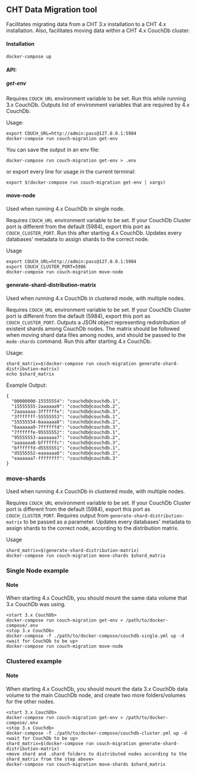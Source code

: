 ## CHT Data Migration tool

Facilitates migrating data from a CHT 3.x installation to a CHT 4.x installation.
Also, facilitates moving data within a CHT 4.x CouchDb cluster.

#### Installation
```shell
docker-compose up
```

#### API: 

##### get-env

Requires `COUCH_URL` environment variable to be set.
Run this while running 3.x CouchDb. Outputs list of environment variables that are required by 4.x CouchDb. 

Usage:
```shell
export COUCH_URL=http://admin:pass@127.0.0.1:5984
docker-compose run couch-migration get-env
```

You can save the output in an env file:
```shell
docker-compose run couch-migration get-env > .env
```

or export every line for usage in the current terminal:
```shell
export $(docker-compose run couch-migration get-env | xargs)
```

#### move-node

Used when running 4.x CouchDb in single node.

Requires `COUCH_URL` environment variable to be set. 
If your CouchDb Cluster port is different from the default (5984), export this port as `COUCH_CLUSTER_PORT`.
Run this after starting 4.x CouchDb. Updates every databases' metadata to assign shards to the correct node. 

Usage
```shell
export COUCH_URL=http://admin:pass@127.0.0.1:5984
export COUCH_CLUSTER_PORT=5986
docker-compose run couch-migration move-node
```

#### generate-shard-distribution-matrix

Used when running 4.x CouchDb in clustered mode, with multiple nodes.

Requires `COUCH_URL` environment variable to be set.
If your CouchDb Cluster port is different from the default (5984), export this port as `COUCH_CLUSTER_PORT`.
Outputs a JSON object representing redistribution of existent shards among CouchDb nodes.
The matrix should be followed when moving shard data files among nodes, and should be passed to the `mode-shards` command.
Run this after starting 4.x CouchDb.

Usage:
```shell
shard_matrix=$(docker-compose run couch-migration generate-shard-distribution-matrix)
echo $shard_matrix
```

Example Output:
```shell
{
  "00000000-15555554": "couchdb@couchdb.1",
  "15555555-2aaaaaa9": "couchdb@couchdb.2",
  "2aaaaaaa-3ffffffe": "couchdb@couchdb.3",
  "3fffffff-55555553": "couchdb@couchdb.1",
  "55555554-6aaaaaa8": "couchdb@couchdb.2",
  "6aaaaaa9-7ffffffd": "couchdb@couchdb.3",
  "7ffffffe-95555552": "couchdb@couchdb.1",
  "95555553-aaaaaaa7": "couchdb@couchdb.2",
  "aaaaaaa8-bffffffc": "couchdb@couchdb.3",
  "bffffffd-d5555551": "couchdb@couchdb.1",
  "d5555552-eaaaaaa6": "couchdb@couchdb.2",
  "eaaaaaa7-ffffffff": "couchdb@couchdb.3"
}
```

### move-shards

Used when running 4.x CouchDb in clustered mode, with multiple nodes.

Requires `COUCH_URL` environment variable to be set.
If your CouchDb Cluster port is different from the default (5984), export this port as `COUCH_CLUSTER_PORT`.
Requires output from `generate-shard-distribution-matrix` to be passed as a parameter.
Updates every databases' metadata to assign shards to the correct node, according to the distribution matrix. 

Usage
```shell
shard_matrix=$(generate-shard-distribution-matrix)
docker-compose run couch-migration move-shards $shard_matrix
```

### Single Node example

#### Note
When starting 4.x CouchDb, you should mount the same data volume that 3.x CouchDb was using.

```shell
<start 3.x CouchDb>
docker-compose run couch-migration get-env > /path/to/docker-compose/.env
<stop 3.x CouchDb>
docker-compose -f ./path/to/docker-compose/couchdb-single.yml up -d
<wait for CouchDb to be up>
docker-compose run couch-migration move-node
```

### Clustered example

#### Note
When starting 4.x CouchDb, you should mount the data 3.x CouchDb data volume to the main CouchDb node, and create two more folders/volumes for the other nodes.

```shell
<start 3.x CouchDb>
docker-compose run couch-migration get-env > /path/to/docker-compose/.env
<stop 3.x Couchdb>
docker-compose -f ./path/to/docker-compose/couchdb-cluster.yml up -d
<wait for CouchDb to be up>
shard_matrix=$(docker-compose run couch-migration generate-shard-distribution-matrix)
<move shard and .shard folders to distributed nodes according to the shard_matrix from the step above>
docker-compose run couch-migration move-shards $shard_matrix
```
